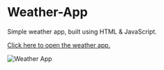 # Weather-App

Simple weather app, built using HTML & JavaScript.

[Click here to open the weather app.](https://srikanta30.github.io/Weather-App/ "Weather App")



![Weather App](https://github.com/srikanta30/Weather-App/blob/main/Weather-App.png "Weather App")
